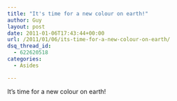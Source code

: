 ```yaml
---
title: "It's time for a new colour on earth!"
author: Guy
layout: post
date: 2011-01-06T17:43:44+00:00
url: /2011/01/06/its-time-for-a-new-colour-on-earth/
dsq_thread_id:
  - 622620518
categories:
  - Asides

---
```

It&#8217;s time for a new colour on earth!